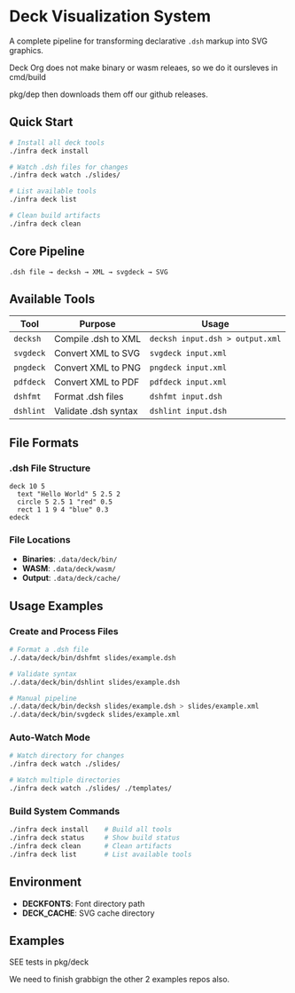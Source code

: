 # Deck Visualization System

A complete pipeline for transforming declarative `.dsh` markup into SVG graphics.

Deck Org does not make binary or wasm releaes, so we do it oursleves in cmd/build

pkg/dep then downloads them off our github releases.

## Quick Start

```bash
# Install all deck tools
./infra deck install

# Watch .dsh files for changes
./infra deck watch ./slides/

# List available tools
./infra deck list

# Clean build artifacts
./infra deck clean
```

## Core Pipeline

```
.dsh file → decksh → XML → svgdeck → SVG
```

## Available Tools

| Tool | Purpose | Usage |
|------|---------|--------|
| `decksh` | Compile .dsh to XML | `decksh input.dsh > output.xml` |
| `svgdeck` | Convert XML to SVG | `svgdeck input.xml` |
| `pngdeck` | Convert XML to PNG | `pngdeck input.xml` |
| `pdfdeck` | Convert XML to PDF | `pdfdeck input.xml` |
| `dshfmt` | Format .dsh files | `dshfmt input.dsh` |
| `dshlint` | Validate .dsh syntax | `dshlint input.dsh` |

## File Formats

### .dsh File Structure
```
deck 10 5
  text "Hello World" 5 2.5 2
  circle 5 2.5 1 "red" 0.5
  rect 1 1 9 4 "blue" 0.3
edeck
```

### File Locations
- **Binaries**: `.data/deck/bin/`
- **WASM**: `.data/deck/wasm/`
- **Output**: `.data/deck/cache/`

## Usage Examples

### Create and Process Files
```bash
# Format a .dsh file
./.data/deck/bin/dshfmt slides/example.dsh

# Validate syntax
./.data/deck/bin/dshlint slides/example.dsh

# Manual pipeline
./.data/deck/bin/decksh slides/example.dsh > slides/example.xml
./.data/deck/bin/svgdeck slides/example.xml
```

### Auto-Watch Mode
```bash
# Watch directory for changes
./infra deck watch ./slides/

# Watch multiple directories
./infra deck watch ./slides/ ./templates/
```

### Build System Commands
```bash
./infra deck install    # Build all tools
./infra deck status     # Show build status
./infra deck clean      # Clean artifacts
./infra deck list       # List available tools
```

## Environment
- **DECKFONTS**: Font directory path
- **DECK_CACHE**: SVG cache directory

## Examples
SEE tests in pkg/deck

We need to finish grabbign the other 2 examples repos also.